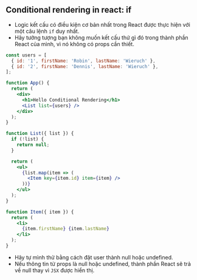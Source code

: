 ## Conditional rendering in react: if

- Logic kết cấu có điều kiện cơ bản nhất trong React được thực hiện với một câu lệnh `if` duy nhất.
- Hãy tưởng tượng bạn không muốn kết cấu thứ gì đó trong thành phần React của mình, vì nó không có props cần thiết.

```jsx
const users = [
  { id: '1', firstName: 'Robin', lastName: 'Wieruch' },
  { id: '2', firstName: 'Dennis', lastName: 'Wieruch' },
];

function App() {
  return (
    <div>
      <h1>Hello Conditional Rendering</h1>
      <List list={users} />
    </div>
  );
}

function List({ list }) {
  if (!list) {
    return null;
  }

  return (
    <ul>
      {list.map(item => (
        <Item key={item.id} item={item} />
      ))}
    </ul>
  );
}

function Item({ item }) {
  return (
    <li>
      {item.firstName} {item.lastName}
    </li>
  );
}
```
- Hãy tự mình thử bằng cách đặt user thành null hoặc undefined. 
- Nếu thông tin từ props là null hoặc undefined, thành phần React sẽ trả về null thay vì `JSX` được hiển thị.
